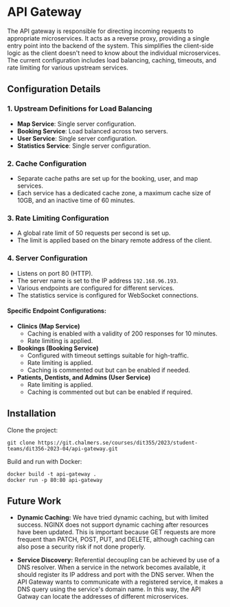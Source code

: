 # API Gateway
The API gateway is responsible for directing incoming requests to appropriate microservices. It acts as a reverse proxy, providing a single entry point into the backend of the system. This simplifies the client-side logic as the client doesn't need to know about the individual microservices. The current configuration includes load balancing, caching, timeouts, and rate limiting for various upstream services.

## Configuration Details

### 1. Upstream Definitions for Load Balancing
- **Map Service**: Single server configuration.
- **Booking Service**: Load balanced across two servers.
- **User Service**: Single server configuration.
- **Statistics Service**: Single server configuration.

### 2. Cache Configuration
- Separate cache paths are set up for the booking, user, and map services.
- Each service has a dedicated cache zone, a maximum cache size of 10GB, and an inactive time of 60 minutes.

### 3. Rate Limiting Configuration
- A global rate limit of 50 requests per second is set up.
- The limit is applied based on the binary remote address of the client.

### 4. Server Configuration
- Listens on port 80 (HTTP).
- The server name is set to the IP address `192.168.96.193`.
- Various endpoints are configured for different services.
- The statistics service is configured for WebSocket connections.

#### Specific Endpoint Configurations:
- **Clinics (Map Service)**
  - Caching is enabled with a validity of 200 responses for 10 minutes.
  - Rate limiting is applied.
- **Bookings (Booking Service)**
  - Configured with timeout settings suitable for high-traffic.
  - Rate limiting is applied.
  - Caching is commented out but can be enabled if needed.
- **Patients, Dentists, and Admins (User Service)**
  - Rate limiting is applied.
  - Caching is commented out but can be enabled if required.

## Installation
Clone the project:
```
git clone https://git.chalmers.se/courses/dit355/2023/student-teams/dit356-2023-04/api-gateway.git

```
Build and run with Docker:
```
docker build -t api-gateway .
docker run -p 80:80 api-gateway

```
## Future Work
- **Dynamic Caching:** We have tried dynamic caching, but with limited success. NGINX does not support dynamic caching after resources have been updated. This is important because GET requests are more frequent than PATCH, POST, PUT, and DELETE, although caching can also pose a security risk if not done properly.

- **Service Discovery:** Referential decoupling can be achieved by use of a DNS resolver. When a service in the network becomes available, it should register its IP address and port with the DNS server. When the API Gateway wants to communicate with a registered service, it makes a DNS query using the service's domain name. In this way, the API Gatway can locate the addresses of different microservices.
